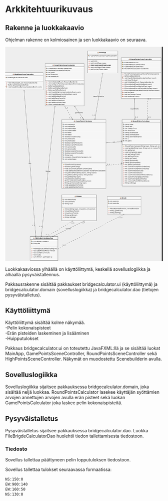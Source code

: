 # Arkkitehtuurikuvaus

## Rakenne ja luokkakaavio
Ohjelman rakenne on kolmiosainen ja sen luokkakaavio on seuraava.

![](https://github.com/sillameri/otm-harjoitustyo/blob/master/dokumentointi/kuvat/diagram1.png)

Luokkakaaviossa ylhäällä on käyttöliittymä, keskellä sovelluslogiikka ja alhaalla pysyväistallennus.    

Pakkausrakenne sisältää pakkaukset bridgecalculator.ui (käyttöliittymä) ja bridgecalculator.domain (sovelluslogiikka) ja bridgecalculator.dao (tietojen pysyväistalletus).


## Käyttöliittymä
 
Käyttöliittymä sisältää kolme näkymää.  
-Pelin kokonaispisteet   
-Erän pisteiden laskeminen ja lisääminen   
-Huipputulokset
 
Pakkaus bridgecalculator.ui on toteutettu JavaFXML:llä ja se sisältää luokat MainApp, GamePointsSceneController, RoundPointsSceneController sekä HighPointsSceneController. Näkymät on muodostettu Scenebuilderin avulla.

## Sovelluslogiikka

Sovelluslogiikka sijaitsee pakkauksessa bridgecalculator.domain, joka sisältää neljä luokkaa. RoundPointsCalculator lasekee käyttäjän syöttämien arvojen annettujen arvojen avulla erän pisteet sekä luokan GamePointsCalculator joka laskee pelin kokonaispisteitä.

## Pysyväistalletus

Pysyväistalletus sijaitsee pakkauksessa bridgecalculator.dao. Luokka FileBrigdeCalculatorDao huolehtii tiedon tallettamisesta tiedostoon.

### Tiedosto

Sovellus tallettaa päättyneen pelin lopputuloksen tiedostoon.

Sovellus tallettaa tulokset seuraavassa formaatissa:

```
NS:150:0     
EW:900:140     
EW:160:50     
NS:130:0     
```




